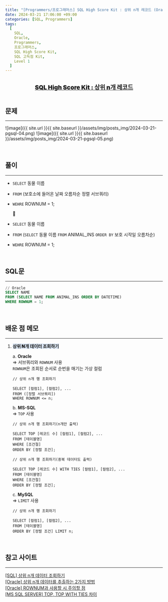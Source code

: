 ```yaml
---
title: "[Programmers/프로그래머스] SQL High Score Kit : 상위 n개 레코드 (Oracle)"
date: 2024-03-21 17:06:00 +09:00
categories: [SQL, Programmers]
tags:
  [
    SQL,
    Oracle,
    Programmers,
    프로그래머스,
    SQL High Score Kit,
    SQL 고득점 Kit,
    Level 1
  ]
---
```


  <br/>

<center><a href="https://school.programmers.co.kr/learn/courses/30/lessons/59405" style = 'font-size : 1.18rem; font-weight : 900'>SQL High Score Kit : 상위 n개 레코드</a></center>

  <br/>

## **문제**

---

![image]({{ site.url }}{{ site.baseurl }}/assets/img/posts_img/2024-03-21-pgsql-04.png)
![image]({{ site.url }}{{ site.baseurl }}/assets/img/posts_img/2024-03-21-pgsql-05.png)

  <br/>

## **풀이**

---

- `SELECT` 동물 이름
- `FROM` (보호소에 들어온 날짜 오름차순 정렬 서브쿼리)
- `WEHRE` ROWNUM = 1;

  🔽

- `SELECT` 동물 이름
- `FROM` (`SELECT` 동물 이름 `FROM` ANIMAL_INS `ORDER BY` 보호 시작일 오름차순)
- `WEHRE` ROWNUM = 1;

  <br/>

## **SQL문**

---

```sql
// Oracle
SELECT NAME
FROM (SELECT NAME FROM ANIMAL_INS ORDER BY DATETIME)
WHERE ROWNUM = 1;
```

<br/>

## **배운 점 메모**

---

1.  <span style = 'background-color : rgb(132, 170, 214, 0.3); font-weight : 900;'>상위 N개 데이터 조회하기</span>

    a. **Oracle**  
    ⇒ 서브쿼리와 `ROWNUM` 사용  
    `ROWNUM`은 조회된 순서로 순번을 매기는 가상 컬럼

    ```
    // 상위 n개 행 조회하기

    SELECT [컬럼1], [컬럼2], ...
    FROM ([정렬 서브쿼리])
    WHERE ROWNUM <= n;
    ```

    b. **MS-SQL**  
    ⇒ `TOP` 사용

    ```
    // 상위 n개 행 조회하기(n개만 출력)

    SELECT TOP [레코드 수] [컬럼1], [컬럼2], ...
    FROM [테이블명]
    WHERE [조건절]
    ORDER BY [정렬 조건];
    ```

    ```
    // 상위 n개 행 조회하기(중복 데이터도 출력)

    SELECT TOP [레코드 수] WITH TIES [컬럼1], [컬럼2], ...
    FROM [테이블명]
    WHERE [조건절]
    ORDER BY [정렬 조건];
    ```

    c. **MySQL**  
    ⇒ `LIMIT` 사용

    ```
    // 상위 n개 행 조회하기

    SELECT [컬럼1], [컬럼2], ...
    FROM [테이블명]
    ORDER BY [정렬 조건] LIMIT n;
    ```

    <br/>

<!-- ## **정리**

---

<br/> -->

## **참고 사이트**

---

<a href="https://codingspooning.tistory.com/entry/SQL-%EC%83%81%EC%9C%84-n%EA%B0%9C-%EB%8D%B0%EC%9D%B4%ED%84%B0-%EC%A1%B0%ED%9A%8C%ED%95%98%EA%B8%B0">[SQL] 상위 n개 데이터 조회하기</a>  
<a href="https://gent.tistory.com/477">[Oracle] 상위 n개 데이터를 추출하는 2가지 방법</a>  
<a href="https://myblog1128.tistory.com/111">[Oracle] ROWNUM과 사용할 시 주의할 점</a>  
<a href="https://hoojiv.tistory.com/34">[MS SQL SERVER] TOP, TOP WITH TIES 차이</a>

<br/>
